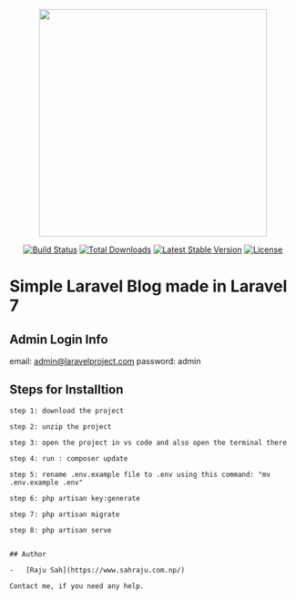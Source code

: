 <p align="center"><img src="https://raw.githubusercontent.com/laravel/art/master/logo-lockup/5%20SVG/2%20CMYK/1%20Full%20Color/laravel-logolockup-cmyk-red.svg" width="400"></p>

<p align="center">
<a href="https://travis-ci.org/laravel/framework"><img src="https://travis-ci.org/laravel/framework.svg" alt="Build Status"></a>
<a href="https://packagist.org/packages/laravel/framework"><img src="https://poser.pugx.org/laravel/framework/d/total.svg" alt="Total Downloads"></a>
<a href="https://packagist.org/packages/laravel/framework"><img src="https://poser.pugx.org/laravel/framework/v/stable.svg" alt="Latest Stable Version"></a>
<a href="https://packagist.org/packages/laravel/framework"><img src="https://poser.pugx.org/laravel/framework/license.svg" alt="License"></a>
</p>

# Simple Laravel Blog made in Laravel 7

## Admin Login Info

email: admin@laravelproject.com
password: admin

## Steps for Installtion

```
step 1: download the project

step 2: unzip the project

step 3: open the project in vs code and also open the terminal there

step 4: run : composer update

step 5: rename .env.example file to .env using this command: "mv .env.example .env"

step 6: php artisan key:generate

step 7: php artisan migrate

step 8: php artisan serve


## Author

-   [Raju Sah](https://www.sahraju.com.np/)

Contact me, if you need any help.
```
